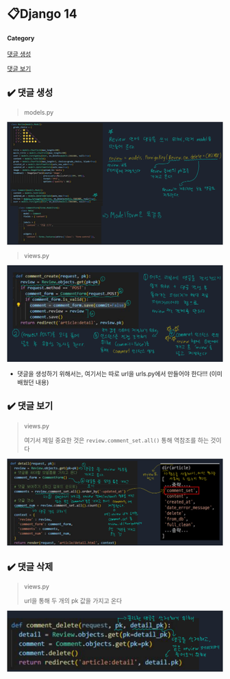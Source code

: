 # 📋Django 14

#### Category

[댓글 생성](#%EF%B8%8F-댓글-생성)

[댓글 보기](#%EF%B8%8F-댓글-보기)



## ✔️ 댓글 생성

> models.py

![comment1](Django_11.assets/comment1.png)

> views.py

![comment2](Django_11.assets/comment2.png)

- 댓글을 생성하기 위해서는, 여기서는 따로 url을 urls.py에서 만들어야 한다!!! (이미 배웠던 내용)



## ✔️ 댓글 보기

> views.py
>
> 여기서 제일 중요한 것은 `review.comment_set.all()` 통해 역참조를 하는 것이다

![comment3](Django_11.assets/comment3.png)



## ✔️ 댓글 삭제

> views.py
>
> url을 통해 두 개의 pk 값을 가지고 온다

![comment4](Django_11.assets/comment4.png)
